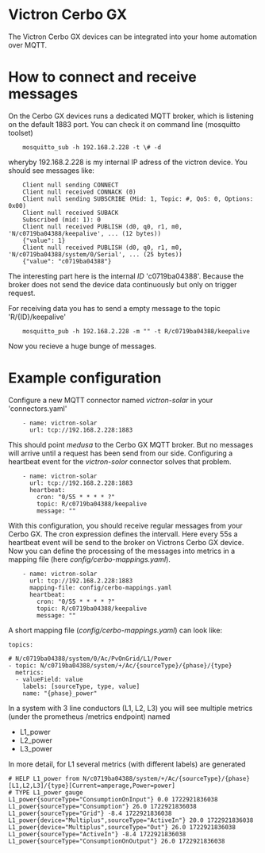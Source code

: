 # Victron Cerbo GX

The Victron Cerbo GX devices can be integrated into your home automation over MQTT. 


# How to connect and receive messages

On the Cerbo GX devices runs a dedicated MQTT broker, which is listening on the 
default 1883 port. You can check it on command line (mosquitto toolset)

        mosquitto_sub -h 192.168.2.228 -t \# -d

wheryby 192.168.2.228 is my internal IP adress of the victron device. You should see messages like:

        Client null sending CONNECT
        Client null received CONNACK (0)
        Client null sending SUBSCRIBE (Mid: 1, Topic: #, QoS: 0, Options: 0x00)
        Client null received SUBACK
        Subscribed (mid: 1): 0
        Client null received PUBLISH (d0, q0, r1, m0, 'N/c0719ba04388/keepalive', ... (12 bytes))
        {"value": 1}
        Client null received PUBLISH (d0, q0, r1, m0, 'N/c0719ba04388/system/0/Serial', ... (25 bytes))
        {"value": "c0719ba04388"}

The interesting part here is the internal *ID* 'c0719ba04388'. Because the broker 
does not send the device data continuously but only on trigger request. 

For receiving data you has to send a empty message to the topic 'R/{ID}/keepalive'

        mosquitto_pub -h 192.168.2.228 -m "" -t R/c0719ba04388/keepalive

Now you recieve a huge bunge of messages.

# Example configuration

Configure a new MQTT connector named *victron-solar* in your 'connectors.yaml'

        - name: victron-solar
          url: tcp://192.168.2.228:1883
          
This should point *medusa* to the Cerbo GX MQTT broker. But no messages will arrive 
until a request has been send from our side. Configuring a heartbeat event for the 
*victron-solor* connector solves that problem.

        - name: victron-solar
          url: tcp://192.168.2.228:1883
          heartbeat:
            cron: "0/55 * * * * ?"
            topic: R/c0719ba04388/keepalive
            message: ""

With this configuration, you should receive regular messages from your Cerbo GX. 
The cron expression defines the intervall. Here every 55s a heartbeat event will 
be send to the broker on Victrons Cerbo GX device. Now you can define the 
processing of the messages into metrics in a mapping file (here *config/cerbo-mappings.yaml*).

        - name: victron-solar
          url: tcp://192.168.2.228:1883
          mapping-file: config/cerbo-mappings.yaml
          heartbeat:
            cron: "0/55 * * * * ?"
            topic: R/c0719ba04388/keepalive
            message: ""

A short mapping file (*config/cerbo-mappings.yaml*) can look like:

    topics: 
    
    # N/c0719ba04388/system/0/Ac/PvOnGrid/L1/Power 
    - topic: N/c0719ba04388/system/+/Ac/{sourceType}/{phase}/{type}
      metrics:
      - valueField: value
        labels: [sourceType, type, value]
        name: "{phase}_power"

In a system with 3 line conductors (L1, L2, L3) you will see multiple metrics (under the prometheus /metrics endpoint) named

- L1_power
- L2_power
- L3_power

In more detail, for L1 several metrics (with different labels) are generated

    # HELP L1_power from N/c0719ba04388/system/+/Ac/{sourceType}/{phase}[L1,L2,L3]/{type}[Current=amperage,Power=power]
    # TYPE L1_power gauge
    L1_power{sourceType="ConsumptionOnInput"} 0.0 1722921836038
    L1_power{sourceType="Consumption"} 26.0 1722921836038
    L1_power{sourceType="Grid"} -8.4 1722921836038
    L1_power{device="Multiplus",sourceType="ActiveIn"} 20.0 1722921836038
    L1_power{device="Multiplus",sourceType="Out"} 26.0 1722921836038
    L1_power{sourceType="ActiveIn"} -8.4 1722921836038
    L1_power{sourceType="ConsumptionOnOutput"} 26.0 1722921836038

